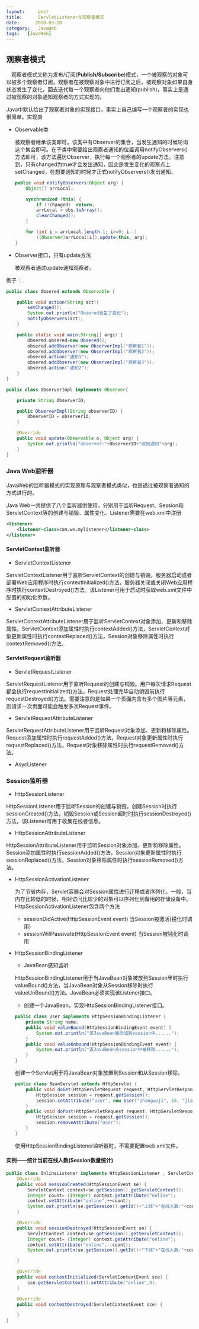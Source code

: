 ```yaml
---
layout:     post
title:      ServletListener与观察者模式
date:      2018-03-20
category:   JavaWeb
tags:   [JavaWeb]
---
```


## 观察者模式

　观察者模式又称为发布/订阅(**Publish/Subscribe**)模式，一个被观察的对象可以被多个观察者订阅，观察者在被观察对象中进行订阅之后，被观察对象如果自身状态发生了变化，回去迭代每一个观察者向他们发出通知(publish)，事实上是通过被观察的对象通知观察者的方式实现的。

Java中默认给出了观察者对象的实现接口，事实上自己编写一个观察者的实现也很简单。实现类

- Observable类

  被观察者继承该类即可。该类中有Observer的集合，当发生通知的时候轮询这个集合即可。在子类中需要给出观察者通知的位置调用notifyObservers()方法即可，该方法遍历Observer，执行每一个观察者的update方法。注意到，只有changed为true才会发出通知，因此是发生变化的观察点上setChanged，在想要通知的时候才正式notifyObservers()发出通知。

  ```Java
  public void notifyObservers(Object arg) {
      Object[] arrLocal;

      synchronized (this) {
          if (!changed)  return;
          arrLocal = obs.toArray();
          clearChanged();
      }

      for (int i = arrLocal.length-1; i>=0; i--)
          ((Observer)arrLocal[i]).update(this, arg);
  }
  ```

- Observer接口，只有update方法

  被观察者通过update通知观察者。

例子：

```Java
public class Obsered extends Observable {

    public void action(String act){
        setChanged();
        System.out.println("Obsered发生了变化");
        notifyObservers(act);
    }

    public static void main(String[] args) {
        Obsered obsered=new Obsered();
        obsered.addObserver(new ObserverImpl("观察者1"));
        obsered.addObserver(new ObserverImpl("观察者2"));
        obsered.action("通知1");
        obsered.addObserver(new ObserverImpl("观察者3"));
        obsered.action("通知2");
    }
}
```

```Java
public class ObserverImpl implements Observer{

    private String ObserverID;

    public ObserverImpl(String observerID) {
        ObserverID = observerID;
    }

    @Override
    public void update(Observable o, Object arg) {
        System.out.println("observer:"+ObserverID+"收到通知"+arg);
    }
}
```

### Java Web监听器

JavaWeb的监听器模式的实现原理与观察者模式类似，也是通过被观察者通知的方式进行的。

Java Web一共提供了八个监听器供使用，分别用于监听Request、Session和ServletContext等的创建与销毁、属性变化。Listener需要在web.xml中注册

```XML
<listener>
	<listener-class>com.we.mylistener</listener-class>
</listener>
```

#### ServletContext监听器

- ServletContextListener

ServletContextListener用于监听ServletContext的创建与销毁。服务器启动或者部署Web应用程序时执行contextInitialized()方法，服务器关闭或关闭Web应用程序时执行contextDestroyed()方法。该Listener可用于启动时获取web.xml文件中配置的初始化参数。

- ServletContextAttributeListener

ServletContextAttributeListener用于监听ServletContext对象添加、更新和移除属性。ServletContext添加属性时执行contextAdded()方法，ServletContext对象更新属性时执行contextReplaced()方法，Session对象移除属性时执行contextRemoved()方法。

#### ServletRequest监听器

- ServletRequestListener

ServletRequestListener用于监听Request的创建与销毁。用户每次请求Request都会执行requestInitialized()方法，Request处理完毕自动销毁前执行requestDestroyed()方法。需要注意的是如果一个页面内含有多个图片等元素，则请求一次页面可能会触发多次Request事件。

- ServletRequestAttributeListener

ServletRequestAttributeListener用于监听Request对象添加、更新和移除属性。Request添加属性时执行requestAdded()方法，Request对象更新属性时执行requestReplaced()方法，Request对象移除属性时执行requestRemoved()方法。

- AsycListener

### Session监听器

- HttpSessionListener

HttpSessionListener用于监听Session的创建与销毁。创建Session时执行sessionCreated()方法，销毁Session或Session超时时执行sessionDestroyed()方法。该Listener可用于收集在线者信息。

- HttpSessionAttributeListener

HttpSessionAttributeListener用于监听Session对象添加、更新和移除属性。Session添加属性时执行sessionAdded()方法，Session对象更新属性时执行sessionReplaced()方法，Session对象移除属性时执行sessionRemoved()方法。

- HttpSessionActivationListener

  为了节省内存，Servlet容器会对Session属性进行迁移或者序列化，一般，当内存比较低的时候，相对访问比较少的对象可以序列化到备用的存储设备中。HttpSessionActivationListener包含两个方法

  - sessionDidActive(HttpSessionEvent event)  当Session被激活(锐化时调用)
  - sessionWillPassivate(HttpSessionEvent event) 当Session被钝化时调用

- HttpSessionBindingListener

  - JavaBean感知监听

  HttpSessionBindingListener用于当JavaBean对象被放到Session里时执行valueBound()方法，当JavaBean对象从Session移除时执行valueUnBound()方法。JavaBean必须实现该Listener接口。

  - 创建一个JavaBean，实现HttpSessionBindingListener接口。

  ```Java
  public class User implements HttpSessionBindingListener {
      private String name;
      public void valueBound(HttpSessionBindingEvent event) {
          System.out.println("该JavaBean被添加到session中......");
      }
      public void valueUnbound(HttpSessionBindingEvent event) {
          System.out.println("该JavaBean从session中被移除......");
      }
  }
  ```

  创建一个Servlet用于将JavaBean对象放置到Session和从Session移除。

  ```Java
  public class BeanServlet extends HttpServlet {
      public void doGet(HttpServletRequest request, HttpServletResponse response) throws ServletException, IOException {
          HttpSession session = request.getSession();
          session.setAttribute("user", new User("zhangwuji", 18, "jiaozhu"));
      }
      public void doPost(HttpServletRequest request, HttpServletResponse response) throws ServletException, IOException {
          HttpSession session = request.getSession();
          session.removeAttribute("user");
      }
  }
  ```

  使用HttpSessionBindingListener监听器时，不需要配置web.xml文件。

#### 实例——统计当前在线人数(Session数量统计)

```Java
public class OnlineListener implements HttpSessionListener , ServletContextListener {
    @Override
    public void sessionCreated(HttpSessionEvent se) {
        ServletContext context=se.getSession().getServletContext();
        Integer count= (Integer) context.getAttribute("online");
        context.setAttribute("online",++count);
        System.out.println(se.getSession().getId()+"上线"+"在线人数:"+count);
    }

    @Override
    public void sessionDestroyed(HttpSessionEvent se) {
        ServletContext context=se.getSession().getServletContext();
        Integer count= (Integer) context.getAttribute("online");
        context.setAttribute("online",--count);
        System.out.println(se.getSession().getId()+"下线"+"在线人数:"+count);

    }

    @Override
    public void contextInitialized(ServletContextEvent sce) {
        sce.getServletContext().setAttribute("online",0);
    }

    @Override
    public void contextDestroyed(ServletContextEvent sce) {

    }
}
```

